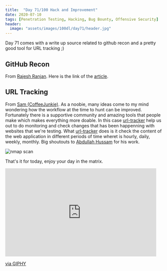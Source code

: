 ```yaml
---
title:  "Day 71/100 Hack and Improvement"
date: 2020-07-10
tags: [Penetration Testing, Hacking, Bug Bounty, Offensive Security]
header: 
  image: "assets/images/100dl/day71/header.jpg"
---
```

Day 71 comes with a write up source related to github recon and a pretty good tool for URL tracking ;) 

## GitHub Recon

From [Rajesh Ranjan](https://twitter.com/eh_rajesh). Here is the link of the [article](https://medium.com/@shahjerry33/github-recon-its-really-deep-6553d6dfbb1f).

## URL Tracking 

From [Sam (CoffeeJunkie)](https://twitter.com/coffeejunkiee_). As a noobie, many ideas come to my mind wondering how the workflow at the time to hunt can be improved. Fortunately there is a supportive community and amazing tools that people make which makes everything more doable. In this case [url-tracker](https://github.com/ahussam/url-tracker) help us out to do monitoring and check changes that has been happenning with websites that we're testing. What [url-tracker](https://github.com/ahussam/url-tracker) does is it check the content of the web application in different periods of time wheret is hourly, daily, weekly, monthly. Big shoutouts to [Abdullah Hussam](https://twitter.com/Abdulahhusam) for his work. 

<img src="{{ site.url }}{{ site.baseurl }}/assets/images/100dl/day71/proof.png" alt="nmap scan">

That's it for today, enjoy your day in the matrix. 

<iframe src="https://giphy.com/embed/3zUXd3hXM3s5i" width="480" height="280" frameBorder="0" class="giphy-embed" allowFullScreen></iframe><p><a href="https://giphy.com/gifs/matrix-the-3zUXd3hXM3s5i">via GIPHY</a></p>